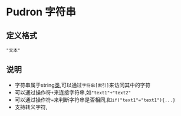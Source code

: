 # Pudron 字符串
## 定义格式

    "文本"
## 说明
* 字符串属于string[类](class.md),可以通过`字符串[索引]`来访问其中的字符
* 可以通过操作符`+`来连接字符串,如`"text1"+"text2"`
* 可以通过操作符`=`来判断字符串是否相同,如`if("text1"="text1"){...}`
* 支持转义字符,